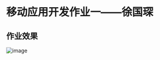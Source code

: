 # 移动应用开发作业一——徐国琛
## 作业效果
![image](https://github.com/guochen-xv/Android-xgc-Homework/assets/164471713/30b31dcb-5d18-41a7-9560-eb91703e9d09)
